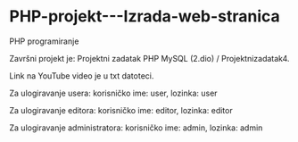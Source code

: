 # PHP-projekt---Izrada-web-stranica
PHP programiranje

Završni projekt je:  Projektni zadatak PHP MySQL (2.dio) / Projektnizadatak4.

Link na YouTube video je u txt datoteci.

Za ulogiravanje usera: korisničko ime: user, lozinka: user

Za ulogiravanje editora: korisničko ime: editor, lozinka: editor

Za ulogiravanje administratora: korisničko ime: admin, lozinka: admin

